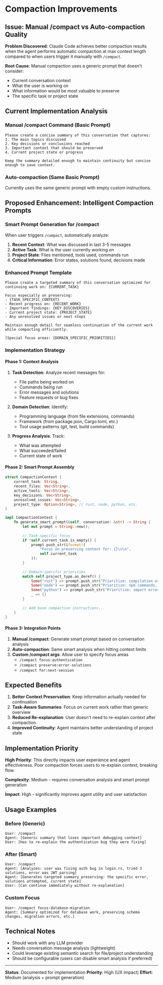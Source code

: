# Compaction Improvements

## Issue: Manual /compact vs Auto-compaction Quality

**Problem Discovered**: Claude Code achieves better compaction results when the agent performs automatic compaction at max context length compared to when users trigger it manually with `/compact`.

**Root Cause**: Manual compaction uses a generic prompt that doesn't consider:
- Current conversation context
- What the user is working on
- What information would be most valuable to preserve
- The specific task or project state

## Current Implementation Analysis

### Manual /compact Command (Basic Prompt)
```
Please create a concise summary of this conversation that captures:
1. The main topics discussed
2. Key decisions or conclusions reached
3. Important context that should be preserved
4. Current project state or progress

Keep the summary detailed enough to maintain continuity but concise enough to save context.
```

### Auto-compaction (Same Basic Prompt)
Currently uses the same generic prompt with empty custom instructions.

## Proposed Enhancement: Intelligent Compaction Prompts

### Smart Prompt Generation for /compact
When user triggers `/compact`, automatically analyze:
1. **Recent Context**: What was discussed in last 3-5 messages
2. **Active Task**: What is the user currently working on
3. **Project State**: Files mentioned, tools used, commands run
4. **Critical Information**: Error states, solutions found, decisions made

### Enhanced Prompt Template
```
Please create a targeted summary of this conversation optimized for continuing work on: {CURRENT_TASK}

Focus especially on preserving:
- {TASK_SPECIFIC_CONTEXT}
- Recent progress on: {RECENT_WORK}
- Important findings: {KEY_DISCOVERIES}
- Current project state: {PROJECT_STATE}
- Any unresolved issues or next steps

Maintain enough detail for seamless continuation of the current work while compacting efficiently.

[Special focus areas: {DOMAIN_SPECIFIC_PRIORITIES}]
```

### Implementation Strategy

#### Phase 1: Context Analysis
1. **Task Detection**: Analyze recent messages for:
   - File paths being worked on
   - Commands being run
   - Error messages and solutions
   - Feature requests or bug fixes

2. **Domain Detection**: Identify:
   - Programming language (from file extensions, commands)
   - Framework (from package.json, Cargo.toml, etc.)
   - Tool usage patterns (git, test, build commands)

3. **Progress Analysis**: Track:
   - What was attempted
   - What succeeded/failed
   - Current state of work

#### Phase 2: Smart Prompt Assembly
```rust
struct CompactionContext {
    current_task: String,
    recent_files: Vec<String>,
    active_tools: Vec<String>,
    key_decisions: Vec<String>,
    unresolved_issues: Vec<String>,
    project_type: Option<String>, // rust, node, python, etc.
}

impl CompactionContext {
    fn generate_smart_prompt(&self, conversation: &str) -> String {
        let mut prompt = String::new();
        
        // Task-specific focus
        if !self.current_task.is_empty() {
            prompt.push_str(&format!(
                "Focus on preserving context for: {}\n\n",
                self.current_task
            ));
        }
        
        // Domain-specific priorities
        match self.project_type.as_deref() {
            Some("rust") => prompt.push_str("Prioritize: compilation errors, dependency issues, test results, performance insights\n"),
            Some("node") => prompt.push_str("Prioritize: npm commands, test results, build issues, package updates\n"),
            Some("python") => prompt.push_str("Prioritize: import errors, virtual env setup, test results, dependencies\n"),
            _ => {}
        }
        
        // Add base compaction instructions...
    }
}
```

#### Phase 3: Integration Points
1. **Manual /compact**: Generate smart prompt based on conversation analysis
2. **Auto-compaction**: Same smart analysis when hitting context limits
3. **Custom /compact args**: Allow user to specify focus areas
   - `/compact focus:authentication` 
   - `/compact preserve:error-solutions`
   - `/compact for:next-session`

## Expected Benefits

1. **Better Context Preservation**: Keep information actually needed for continuation
2. **Task-Aware Summaries**: Focus on current work rather than generic overview
3. **Reduced Re-explanation**: User doesn't need to re-explain context after compaction
4. **Improved Continuity**: Agent maintains better understanding of project state

## Implementation Priority

**High Priority**: This directly impacts user experience and agent effectiveness. Poor compaction forces users to re-explain context, breaking flow.

**Complexity**: Medium - requires conversation analysis and smart prompt generation

**Impact**: High - significantly improves agent utility and user satisfaction

## Usage Examples

### Before (Generic)
```
User: /compact
Agent: [Generic summary that loses important debugging context]
User: [Has to re-explain the authentication bug they were fixing]
```

### After (Smart)
```
User: /compact  
Agent: [Analyzes: user was fixing auth bug in login.rs, tried 3 solutions, error was JWT parsing]
Agent: [Generates targeted summary preserving: the specific error, solutions attempted, current state]
User: [Can continue immediately without re-explanation]
```

### Custom Focus
```
User: /compact focus:database-migration
Agent: [Summary optimized for database work, preserving schema changes, migration errors, etc.]
```

## Technical Notes

- Should work with any LLM provider
- Needs conversation message analysis (lightweight)
- Could leverage existing semantic search for file/project understanding
- Should be configurable (users can disable smart analysis if preferred)

---

**Status**: Documented for implementation
**Priority**: High (UX impact)
**Effort**: Medium (analysis + prompt generation)
